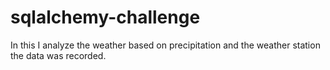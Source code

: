 # sqlalchemy-challenge
In this I analyze the weather based on precipitation and the weather station the data was recorded.
